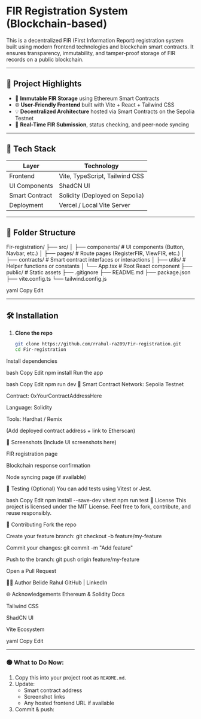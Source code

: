 # FIR Registration System (Blockchain-based)

This is a decentralized FIR (First Information Report) registration system built using modern frontend technologies and blockchain smart contracts. It ensures transparency, immutability, and tamper-proof storage of FIR records on a public blockchain.

---

## 🚀 Project Highlights

- 🔐 **Immutable FIR Storage** using Ethereum Smart Contracts
- 🌐 **User-Friendly Frontend** built with Vite + React + Tailwind CSS
- 💡 **Decentralized Architecture** hosted via Smart Contracts on the Sepolia Testnet
- 🧾 **Real-Time FIR Submission**, status checking, and peer-node syncing

---

## 🧱 Tech Stack

| Layer         | Technology                         |
|---------------|-------------------------------------|
| Frontend      | Vite, TypeScript, Tailwind CSS     |
| UI Components | ShadCN UI                          |
| Smart Contract| Solidity (Deployed on Sepolia)     |
| Deployment    | Vercel / Local Vite Server         |

---

## 📁 Folder Structure

Fir-registration/
├── src/
│ ├── components/ # UI components (Button, Navbar, etc.)
│ ├── pages/ # Route pages (RegisterFIR, ViewFIR, etc.)
│ ├── contracts/ # Smart contract interfaces or interactions
│ ├── utils/ # Helper functions or constants
│ └── App.tsx # Root React component
├── public/ # Static assets
├── .gitignore
├── README.md
├── package.json
├── vite.config.ts
└── tailwind.config.js

yaml
Copy
Edit

---

## 🛠️ Installation

1. **Clone the repo**
   ```bash
   git clone https://github.com/rrahul-ra209/Fir-registration.git
   cd Fir-registration
Install dependencies

bash
Copy
Edit
npm install
Run the app

bash
Copy
Edit
npm run dev
🔗 Smart Contract
Network: Sepolia Testnet

Contract: 0xYourContractAddressHere

Language: Solidity

Tools: Hardhat / Remix

(Add deployed contract address + link to Etherscan)

📸 Screenshots
(Include UI screenshots here)

FIR registration page

Blockchain response confirmation

Node syncing page (if available)

🧪 Testing (Optional)
You can add tests using Vitest or Jest.

bash
Copy
Edit
npm install --save-dev vitest
npm run test
📄 License
This project is licensed under the MIT License.
Feel free to fork, contribute, and reuse responsibly.

🤝 Contributing
Fork the repo

Create your feature branch: git checkout -b feature/my-feature

Commit your changes: git commit -m "Add feature"

Push to the branch: git push origin feature/my-feature

Open a Pull Request

🙋‍♂️ Author
Belide Rahul
GitHub | LinkedIn

🌐 Acknowledgements
Ethereum & Solidity Docs

Tailwind CSS

ShadCN UI

Vite Ecosystem

yaml
Copy
Edit

---

### 🟢 What to Do Now:

1. Copy this into your project root as `README.md`.
2. Update:
   - Smart contract address
   - Screenshot links
   - Any hosted frontend URL if available
3. Commit & push:

```bash




